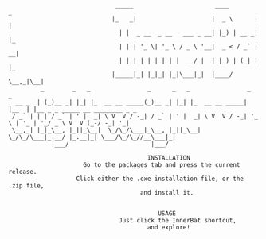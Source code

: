 ``` 
                              _____                       ____        _   
                             |_   _|                     |  _ \      | |  
                               | |  _ __  _ __   ___ _ __| |_) | __ _| |_ 
                               | | | '_ \| '_ \ / _ \ '__|  _ < / _` | __|
                              _| |_| | | | | | |  __/ |  | |_) | (_| | |_ 
                             |_____|_| |_|_| |_|\___|_|  |____/ \__,_|\__|
         _        _   _                _      _   _                _      _                              
  __ _  | (_)__ _| |_| |_  __ __ _____(_)__ _| |_| |_  __ __ _____| |__  | |__ _ _ _____ __ ________ _ _ 
 / _` | | | / _` | ' |  _| \ V  V / -_| / _` | ' |  _| \ V  V / -_| '_ \ | '_ | '_/ _ \ V  V (_-/ -_| '_|
 \__,_| |_|_\__, |_||_\__|  \_/\_/\___|_\__, |_||_\__|  \_/\_/\___|_.__/ |_.__|_| \___/\_/\_//__\___|_|  
            |___/                       |___/                                                            
 ```                                   
                                           INSTALLATION
                         Go to the packages tab and press the current release.
                       Click either the .exe installation file, or the .zip file,
                                         and install it.
                                         
                           
                                              USAGE
                                   Just click the InnerBat shortcut,
                                           and explore!
                                              
